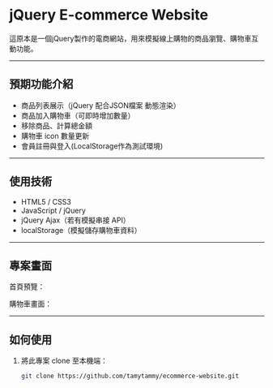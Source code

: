 # jQuery E-commerce Website

這原本是一個jQuery製作的電商網站，用來模擬線上購物的商品瀏覽、購物車互動功能。

---

## 預期功能介紹

- 商品列表展示（jQuery 配合JSON檔案 動態渲染）
- 商品加入購物車（可即時增加數量）
- 移除商品、計算總金額
- 購物車 icon 數量更新
- 會員註冊與登入(LocalStorage作為測試環境)

---

## 使用技術

- HTML5 / CSS3
- JavaScript / jQuery
- jQuery Ajax（若有模擬串接 API）
- localStorage（模擬儲存購物車資料）

---

## 專案畫面

首頁預覽：

<!-- ![首頁畫面](./images/screenshot-home.png) -->

購物車畫面：

<!-- ![購物車畫面](./images/screenshot-cart.png) -->


---

## 如何使用

1. 將此專案 clone 至本機端：
   ```bash
   git clone https://github.com/tamytammy/ecommerce-website.git
